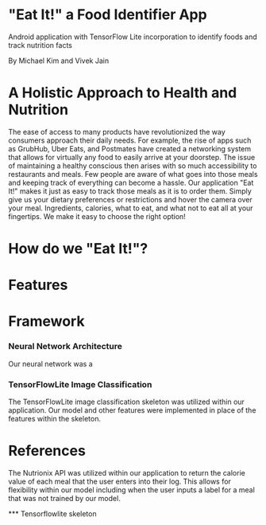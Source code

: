 # "Eat It!" a Food Identifier App
Android application with TensorFlow Lite incorporation to identify foods and track nutrition facts

By Michael Kim and Vivek Jain

# A Holistic Approach to Health and Nutrition
The ease of access to many products have revolutionized the way consumers approach their daily needs. For example, the rise of apps such as GrubHub, Uber Eats, and Postmates have created a networking system that allows for virtually any food to easily arrive at your doorstep. The issue of maintaining a healthy conscious then arises with so much accessibility to restaurants and meals. Few people are aware of what goes into those meals and keeping track of everything can become a hassle. Our application "Eat It!" makes it just as easy to track those meals as it is to order them. Simply give us your dietary preferences or restrictions and hover the camera over your meal. Ingredients, calories, what to eat, and what not to eat all at your fingertips. We make it easy to choose the right option!

# How do we "Eat It!"?

# Features

# Framework 
### Neural Network Architecture
Our neural network was a 

### TensorFlowLite Image Classification
The TensorFlowLite image classification skeleton was utilized within our application. Our model and other features were implemented in place of the features within the skeleton. 

# References
The Nutrionix API was utilized within our application to return the calorie value of each meal that the user enters into their log. This allows for flexibility within our model including when the user inputs a label for a meal that was not trained by our model. 

*** Tensorflowlite skeleton
